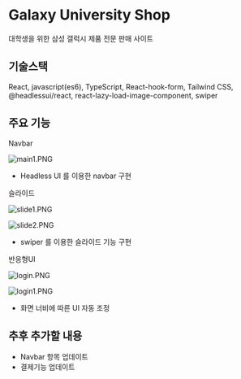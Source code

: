 # Galaxy University Shop

대학생을 위한 삼성 갤럭시 제품 전문 판매 사이트



## 기술스택

React, javascript(es6), TypeScript, React-hook-form, Tailwind CSS, @headlessui/react, react-lazy-load-image-component, swiper


## 주요 기능

Navbar

![main1.PNG](https://private-user-images.githubusercontent.com/155502886/372437426-6c80ee92-d5dd-4f99-835f-7d870002d572.PNG?jwt=eyJhbGciOiJIUzI1NiIsInR5cCI6IkpXVCJ9.eyJpc3MiOiJnaXRodWIuY29tIiwiYXVkIjoicmF3LmdpdGh1YnVzZXJjb250ZW50LmNvbSIsImtleSI6ImtleTUiLCJleHAiOjE3Mjc3ODA3NDEsIm5iZiI6MTcyNzc4MDQ0MSwicGF0aCI6Ii8xNTU1MDI4ODYvMzcyNDM3NDI2LTZjODBlZTkyLWQ1ZGQtNGY5OS04MzVmLTdkODcwMDAyZDU3Mi5QTkc_WC1BbXotQWxnb3JpdGhtPUFXUzQtSE1BQy1TSEEyNTYmWC1BbXotQ3JlZGVudGlhbD1BS0lBVkNPRFlMU0E1M1BRSzRaQSUyRjIwMjQxMDAxJTJGdXMtZWFzdC0xJTJGczMlMkZhd3M0X3JlcXVlc3QmWC1BbXotRGF0ZT0yMDI0MTAwMVQxMTAwNDFaJlgtQW16LUV4cGlyZXM9MzAwJlgtQW16LVNpZ25hdHVyZT01MDU1ODkzM2UwY2IxYWZjYjY5ZjE1ODRiOGI0NDhiMzA0NmE4OTY3ZDY2N2VhMGRmMGIzYmQ5MmI1NjliMTEwJlgtQW16LVNpZ25lZEhlYWRlcnM9aG9zdCJ9.9tkdJOxJviZRD9i5z8I_6z9V_MheNMbN-VBKCccHpsI)

- Headless UI 를 이용한 navbar 구현

슬라이드

![slide1.PNG]([https://prod-files-secure.s3.us-west-2.amazonaws.com/715e52aa-3cbf-4c9b-bb35-e80f884012a0/94787d7a-927c-4f9c-baed-e3b86c167609/slide1.png](https://private-user-images.githubusercontent.com/155502886/372437463-b7559c92-ea04-4542-9311-b622b319f56a.PNG?jwt=eyJhbGciOiJIUzI1NiIsInR5cCI6IkpXVCJ9.eyJpc3MiOiJnaXRodWIuY29tIiwiYXVkIjoicmF3LmdpdGh1YnVzZXJjb250ZW50LmNvbSIsImtleSI6ImtleTUiLCJleHAiOjE3Mjc3ODA3ODgsIm5iZiI6MTcyNzc4MDQ4OCwicGF0aCI6Ii8xNTU1MDI4ODYvMzcyNDM3NDYzLWI3NTU5YzkyLWVhMDQtNDU0Mi05MzExLWI2MjJiMzE5ZjU2YS5QTkc_WC1BbXotQWxnb3JpdGhtPUFXUzQtSE1BQy1TSEEyNTYmWC1BbXotQ3JlZGVudGlhbD1BS0lBVkNPRFlMU0E1M1BRSzRaQSUyRjIwMjQxMDAxJTJGdXMtZWFzdC0xJTJGczMlMkZhd3M0X3JlcXVlc3QmWC1BbXotRGF0ZT0yMDI0MTAwMVQxMTAxMjhaJlgtQW16LUV4cGlyZXM9MzAwJlgtQW16LVNpZ25hdHVyZT1kYzIzNzkzMTYyMGU4NzIwNGM4OTgzZTBhOGU1OGJjMGQ3OWQ2NmViMTQ3ZjU4YjAyZWEyYWY0YzkxYTM4ZjA2JlgtQW16LVNpZ25lZEhlYWRlcnM9aG9zdCJ9.3ax7Y6t23yJeWigj7htlza1k5tnOHwpJcjFNH337JII))

![slide2.PNG](https://private-user-images.githubusercontent.com/155502886/372437467-45e557d9-eba3-4e26-b1bd-25db4c1ad373.PNG?jwt=eyJhbGciOiJIUzI1NiIsInR5cCI6IkpXVCJ9.eyJpc3MiOiJnaXRodWIuY29tIiwiYXVkIjoicmF3LmdpdGh1YnVzZXJjb250ZW50LmNvbSIsImtleSI6ImtleTUiLCJleHAiOjE3Mjc3ODA3ODgsIm5iZiI6MTcyNzc4MDQ4OCwicGF0aCI6Ii8xNTU1MDI4ODYvMzcyNDM3NDY3LTQ1ZTU1N2Q5LWViYTMtNGUyNi1iMWJkLTI1ZGI0YzFhZDM3My5QTkc_WC1BbXotQWxnb3JpdGhtPUFXUzQtSE1BQy1TSEEyNTYmWC1BbXotQ3JlZGVudGlhbD1BS0lBVkNPRFlMU0E1M1BRSzRaQSUyRjIwMjQxMDAxJTJGdXMtZWFzdC0xJTJGczMlMkZhd3M0X3JlcXVlc3QmWC1BbXotRGF0ZT0yMDI0MTAwMVQxMTAxMjhaJlgtQW16LUV4cGlyZXM9MzAwJlgtQW16LVNpZ25hdHVyZT00Y2QzNzEyYmYyNTYxYzM4NWQ0ZjU0YmZlYzU1MjdhODQzYTczNGUxN2VmMmRiNDM0NmJlMzUwZjRjMDc0NzU5JlgtQW16LVNpZ25lZEhlYWRlcnM9aG9zdCJ9.JSW2Ez7XX-hxqQlebG5rhsCb-KkK6yNdBW6RCAl1ZNo)

- swiper 를 이용한 슬라이드 기능 구현

반응형UI

![login.PNG](https://private-user-images.githubusercontent.com/155502886/372437417-09df1030-6d8e-4564-8857-191528ca6315.PNG?jwt=eyJhbGciOiJIUzI1NiIsInR5cCI6IkpXVCJ9.eyJpc3MiOiJnaXRodWIuY29tIiwiYXVkIjoicmF3LmdpdGh1YnVzZXJjb250ZW50LmNvbSIsImtleSI6ImtleTUiLCJleHAiOjE3Mjc3ODA3ODgsIm5iZiI6MTcyNzc4MDQ4OCwicGF0aCI6Ii8xNTU1MDI4ODYvMzcyNDM3NDE3LTA5ZGYxMDMwLTZkOGUtNDU2NC04ODU3LTE5MTUyOGNhNjMxNS5QTkc_WC1BbXotQWxnb3JpdGhtPUFXUzQtSE1BQy1TSEEyNTYmWC1BbXotQ3JlZGVudGlhbD1BS0lBVkNPRFlMU0E1M1BRSzRaQSUyRjIwMjQxMDAxJTJGdXMtZWFzdC0xJTJGczMlMkZhd3M0X3JlcXVlc3QmWC1BbXotRGF0ZT0yMDI0MTAwMVQxMTAxMjhaJlgtQW16LUV4cGlyZXM9MzAwJlgtQW16LVNpZ25hdHVyZT00NjM4OGUxMTkyN2YzNjU2OTZmNGQ3YzEzYTFiODZmYzNlNzJmZDk0NzAyZjRlMzNhZWE0MTBkZTk3ZDE0ODZmJlgtQW16LVNpZ25lZEhlYWRlcnM9aG9zdCJ9.93sLzYW1yfxPslYBOEJCd-ELPcyvaq3Qb62vAs3PZHE)

![login1.PNG](https://private-user-images.githubusercontent.com/155502886/372437421-afb42150-a3ae-468f-899c-50a967e68791.PNG?jwt=eyJhbGciOiJIUzI1NiIsInR5cCI6IkpXVCJ9.eyJpc3MiOiJnaXRodWIuY29tIiwiYXVkIjoicmF3LmdpdGh1YnVzZXJjb250ZW50LmNvbSIsImtleSI6ImtleTUiLCJleHAiOjE3Mjc3ODA3ODgsIm5iZiI6MTcyNzc4MDQ4OCwicGF0aCI6Ii8xNTU1MDI4ODYvMzcyNDM3NDIxLWFmYjQyMTUwLWEzYWUtNDY4Zi04OTljLTUwYTk2N2U2ODc5MS5QTkc_WC1BbXotQWxnb3JpdGhtPUFXUzQtSE1BQy1TSEEyNTYmWC1BbXotQ3JlZGVudGlhbD1BS0lBVkNPRFlMU0E1M1BRSzRaQSUyRjIwMjQxMDAxJTJGdXMtZWFzdC0xJTJGczMlMkZhd3M0X3JlcXVlc3QmWC1BbXotRGF0ZT0yMDI0MTAwMVQxMTAxMjhaJlgtQW16LUV4cGlyZXM9MzAwJlgtQW16LVNpZ25hdHVyZT1jODE1ZGMzZDRkODIyZTdiODc1NzFhYWYyZTE3YWY1M2UyNzVjOWQ4MTYwYTkzODg0YWM2YTczNGUwZTY0NTRkJlgtQW16LVNpZ25lZEhlYWRlcnM9aG9zdCJ9.-6BfMFqnfDEjuOlSZ0i-xnS1qXJs1cvgMG82NkuUzPY)

- 화면 너비에 따른 UI 자동 조정

## 추후 추가할 내용

- Navbar 항목 업데이트
- 결제기능 업데이트
